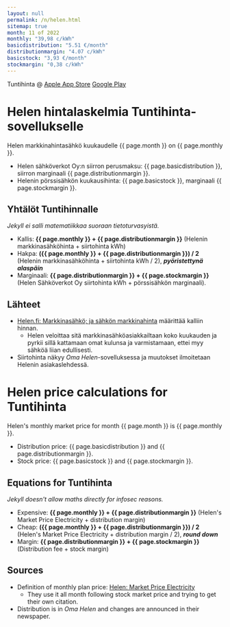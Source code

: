 ```yaml
---
layout: null
permalink: /n/helen.html
sitemap: true
month: 11 of 2022
monthly: "39,98 c/kWh"
basicdistribution: "5.51 €/month"
distributionmargin: "4.07 c/kWh"
basicstock: "3,93 €/month"
stockmargin: "0,38 c/kWh"
---
```


Tuntihinta @ [Apple App Store](https://apps.apple.com/app/tuntihinta/id824684537) [Google Play](https://play.google.com/store/apps/details?id=fi.fingrid.tuntihinta)

# Helen hintalaskelmia Tuntihinta-sovellukselle

Helen markkinahintasähkö kuukaudelle {{ page.month }} on {{ page.monthly }}.

* Helen sähköverkot Oy:n siirron perusmaksu: {{ page.basicdistribution }}, siirron marginaali {{ page.distributionmargin }}.
* Helenin pörssisähkön kuukausihinta: {{ page.basicstock }}, marginaali {{ page.stockmargin }}.

## Yhtälöt Tuntihinnalle

*Jekyll ei salli matematiikkaa suoraan tietoturvasyistä.*

* Kallis: <strong>{{ page.monthly }} + {{ page.distributionmargin }}</strong> (Helenin markkinasähköhinta + siirtohinta kWh)
* Hakpa: <strong>({{ page.monthly }} + {{ page.distributionmargin }}) / 2</strong> (Helenin markkinasähköhinta + siirtohinta kWh / 2), ***pyöristettynä alaspäin***
* Marginaali: <strong>{{ page.distributionmargin }} + {{ page.stockmargin }}</strong> (Helen Sähköverkot Oy siirtohinta kWh + pörssisähkön marginaali).

## Lähteet

* [Helen.fi: Markkinasähkö; ja sähkön markkinahinta](https://www.helen.fi/sahko/sahkosopimus/markkinahinta) määrittää kalliin hinnan.
  * Helen veloittaa sitä markkinasähköasiakkailtaan koko kuukauden ja pyrkii sillä kattamaan omat kulunsa ja varmistamaan, ettei myy sähköä liian edullisesti.
* Siirtohinta näkyy *Oma Helen*-sovelluksessa ja muutokset ilmoitetaan Helenin asiakaslehdessä.

# Helen price calculations for Tuntihinta

Helen's monthly market price for month {{ page.month }} is {{ page.monthly }}.

* Distribution price: {{ page.basicdistribution }} and {{ page.distributionmargin }}.
* Stock price: {{ page.basicstock }} and {{ page.stockmargin }}.

## Equations for Tuntihinta

*Jekyll doesn't allow maths directly for infosec reasons.*

* Expensive: <strong>{{ page.monthly }} + {{ page.distributionmargin }}</strong> (Helen's Market Price Electricity + distribution margin)
* Cheap: <strong>({{ page.monthly }} + {{ page.distributionmargin }}) / 2</strong> (Helen's Market Price Electricity + distribution margin / 2), ***round down***
* Margin: <strong>{{ page.distributionmargin }} + {{ page.stockmargin }}</strong> (Distribution fee + stock margin)

## Sources

* Definition of monthly plan price: [Helen: Market Price Electricity](https://www.helen.fi/en/electricity/electricity-products-and-prices/marketpriceelectricity)
  * They use it all month following stock market price and trying to get their own citation.
* Distribution is in *Oma Helen* and changes are announced in their newspaper.
